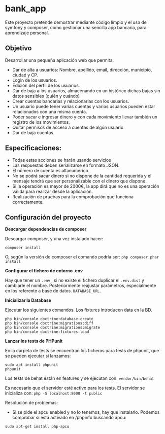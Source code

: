 # bank_app
Este proyecto pretende demostrar mediante código limpio y el uso de symfony y composer, cómo gestionar una sencilla app
 bancaria, para aprendizaje personal.
## Objetivo 
Desarrollar una pequeña aplicación web que permita:
* Dar de alta a usuarios: Nombre, apellido, email, dirección, municipio, ciudad y CP.
* Login de los usuarios.
* Edición del perfil de los usuarios.
* Dar de baja a los usuarios, almacenando en un histórico dichas bajas sin datos sensibles (quién y cuándo)
* Crear cuentas bancarias y relacionarlas con los usuarios.
* Un usuario puede tener varias cuentas y varios usuarios pueden estar relacionados
con una misma cuenta.
* Poder sacar e ingresar dinero y con cada movimiento llevar también un registro de los
movimientos.
* Quitar permisos de acceso a cuentas de algún usuario.
* Dar de baja cuentas.

## Especificaciones:
* Todas estas acciones se harán usando servicios
* Las respuestas deben serializarse en formato JSON.
* El número de cuenta es alfanumérico. 
* No se podrá sacar dinero si no dispone de la cantidad requerida y el mensaje tendrá
que ser personalizable con el dinero que dispone.
* Si la operación es mayor de 2000€, la app dirá que no es una operación válida para realizar desde la
aplicación.
* Realización de pruebas para la comprobación que funciona correctamente.

## Configuración del proyecto
**Descargar dependencias de composer**

Descargar composer, y una vez instalado hacer:

```
composer install
```

O, según la versión de composer el comando podría ser:  `php composer.phar install`

**Configurar el fichero de entorno  .env**

Hay que tener un `.env` , si  no existe el fichero duplicar el `.env.dist` y cambiarle el nombre.
Posteriormente reajustar parámetros, especialmente en los referente a base de datos.  `DATABASE_URL`.

**Inicializar la Database**

Ejecutar los siguientes comandos. Los fixtures introducen data en la BD.

```
php bin/console doctrine:database:create
php bin/console doctrine:migrations:diff 
php bin/console doctrine:migrations:migrate
php bin/console doctrine:fixtures:load
```

**Lanzar los tests de PHPunit**

En la carpeta de tests se encuentran los ficheros para tests de phpunit, que se pueden ejecutar si lanzamos: 

```
sudo apt install phpunit
phpunit
```

Los tests de behat están en features y se ejecutan con: 
``
vendor/bin/behat 
``

Es necesario que el servidor esté activo para los tests. El servidor se inicializa con: 
``
php -S localhost:8000 -t public
``

Resolución de problemas: 
- Si se pide el apcu enabled y no lo tenemos, hay que instalarlo. Podemos comprobar si está activado en /phpinfo buscando
apcu:

``
sudo apt-get install php-apcu
``